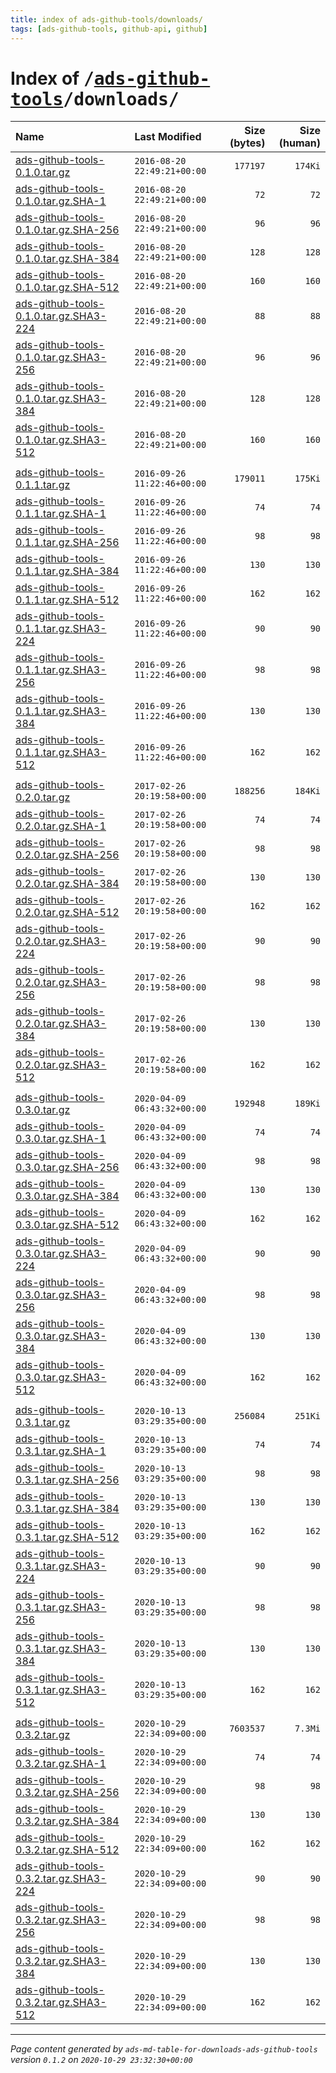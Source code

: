 ```yaml
---
title: index of ads-github-tools/downloads/
tags: [ads-github-tools, github-api, github]
---
```

# Index of <tt>/[ads-github-tools][]/downloads/</tt>

|                                       Name |               Last Modified |   Size (bytes) |   Size (human) |
| :----------------------------------------- | :-------------------------- | -------------: | -------------: |
| [ads-github-tools-0.1.0.tar.gz][]          | `2016-08-20 22:49:21+00:00` |       `177197` |        `174Ki` |
| [ads-github-tools-0.1.0.tar.gz.SHA-1][]    | `2016-08-20 22:49:21+00:00` |           `72` |           `72` |
| [ads-github-tools-0.1.0.tar.gz.SHA-256][]  | `2016-08-20 22:49:21+00:00` |           `96` |           `96` |
| [ads-github-tools-0.1.0.tar.gz.SHA-384][]  | `2016-08-20 22:49:21+00:00` |          `128` |          `128` |
| [ads-github-tools-0.1.0.tar.gz.SHA-512][]  | `2016-08-20 22:49:21+00:00` |          `160` |          `160` |
| [ads-github-tools-0.1.0.tar.gz.SHA3-224][] | `2016-08-20 22:49:21+00:00` |           `88` |           `88` |
| [ads-github-tools-0.1.0.tar.gz.SHA3-256][] | `2016-08-20 22:49:21+00:00` |           `96` |           `96` |
| [ads-github-tools-0.1.0.tar.gz.SHA3-384][] | `2016-08-20 22:49:21+00:00` |          `128` |          `128` |
| [ads-github-tools-0.1.0.tar.gz.SHA3-512][] | `2016-08-20 22:49:21+00:00` |          `160` |          `160` |
|                                            |                             |                |                |
| [ads-github-tools-0.1.1.tar.gz][]          | `2016-09-26 11:22:46+00:00` |       `179011` |        `175Ki` |
| [ads-github-tools-0.1.1.tar.gz.SHA-1][]    | `2016-09-26 11:22:46+00:00` |           `74` |           `74` |
| [ads-github-tools-0.1.1.tar.gz.SHA-256][]  | `2016-09-26 11:22:46+00:00` |           `98` |           `98` |
| [ads-github-tools-0.1.1.tar.gz.SHA-384][]  | `2016-09-26 11:22:46+00:00` |          `130` |          `130` |
| [ads-github-tools-0.1.1.tar.gz.SHA-512][]  | `2016-09-26 11:22:46+00:00` |          `162` |          `162` |
| [ads-github-tools-0.1.1.tar.gz.SHA3-224][] | `2016-09-26 11:22:46+00:00` |           `90` |           `90` |
| [ads-github-tools-0.1.1.tar.gz.SHA3-256][] | `2016-09-26 11:22:46+00:00` |           `98` |           `98` |
| [ads-github-tools-0.1.1.tar.gz.SHA3-384][] | `2016-09-26 11:22:46+00:00` |          `130` |          `130` |
| [ads-github-tools-0.1.1.tar.gz.SHA3-512][] | `2016-09-26 11:22:46+00:00` |          `162` |          `162` |
|                                            |                             |                |                |
| [ads-github-tools-0.2.0.tar.gz][]          | `2017-02-26 20:19:58+00:00` |       `188256` |        `184Ki` |
| [ads-github-tools-0.2.0.tar.gz.SHA-1][]    | `2017-02-26 20:19:58+00:00` |           `74` |           `74` |
| [ads-github-tools-0.2.0.tar.gz.SHA-256][]  | `2017-02-26 20:19:58+00:00` |           `98` |           `98` |
| [ads-github-tools-0.2.0.tar.gz.SHA-384][]  | `2017-02-26 20:19:58+00:00` |          `130` |          `130` |
| [ads-github-tools-0.2.0.tar.gz.SHA-512][]  | `2017-02-26 20:19:58+00:00` |          `162` |          `162` |
| [ads-github-tools-0.2.0.tar.gz.SHA3-224][] | `2017-02-26 20:19:58+00:00` |           `90` |           `90` |
| [ads-github-tools-0.2.0.tar.gz.SHA3-256][] | `2017-02-26 20:19:58+00:00` |           `98` |           `98` |
| [ads-github-tools-0.2.0.tar.gz.SHA3-384][] | `2017-02-26 20:19:58+00:00` |          `130` |          `130` |
| [ads-github-tools-0.2.0.tar.gz.SHA3-512][] | `2017-02-26 20:19:58+00:00` |          `162` |          `162` |
|                                            |                             |                |                |
| [ads-github-tools-0.3.0.tar.gz][]          | `2020-04-09 06:43:32+00:00` |       `192948` |        `189Ki` |
| [ads-github-tools-0.3.0.tar.gz.SHA-1][]    | `2020-04-09 06:43:32+00:00` |           `74` |           `74` |
| [ads-github-tools-0.3.0.tar.gz.SHA-256][]  | `2020-04-09 06:43:32+00:00` |           `98` |           `98` |
| [ads-github-tools-0.3.0.tar.gz.SHA-384][]  | `2020-04-09 06:43:32+00:00` |          `130` |          `130` |
| [ads-github-tools-0.3.0.tar.gz.SHA-512][]  | `2020-04-09 06:43:32+00:00` |          `162` |          `162` |
| [ads-github-tools-0.3.0.tar.gz.SHA3-224][] | `2020-04-09 06:43:32+00:00` |           `90` |           `90` |
| [ads-github-tools-0.3.0.tar.gz.SHA3-256][] | `2020-04-09 06:43:32+00:00` |           `98` |           `98` |
| [ads-github-tools-0.3.0.tar.gz.SHA3-384][] | `2020-04-09 06:43:32+00:00` |          `130` |          `130` |
| [ads-github-tools-0.3.0.tar.gz.SHA3-512][] | `2020-04-09 06:43:32+00:00` |          `162` |          `162` |
|                                            |                             |                |                |
| [ads-github-tools-0.3.1.tar.gz][]          | `2020-10-13 03:29:35+00:00` |       `256084` |        `251Ki` |
| [ads-github-tools-0.3.1.tar.gz.SHA-1][]    | `2020-10-13 03:29:35+00:00` |           `74` |           `74` |
| [ads-github-tools-0.3.1.tar.gz.SHA-256][]  | `2020-10-13 03:29:35+00:00` |           `98` |           `98` |
| [ads-github-tools-0.3.1.tar.gz.SHA-384][]  | `2020-10-13 03:29:35+00:00` |          `130` |          `130` |
| [ads-github-tools-0.3.1.tar.gz.SHA-512][]  | `2020-10-13 03:29:35+00:00` |          `162` |          `162` |
| [ads-github-tools-0.3.1.tar.gz.SHA3-224][] | `2020-10-13 03:29:35+00:00` |           `90` |           `90` |
| [ads-github-tools-0.3.1.tar.gz.SHA3-256][] | `2020-10-13 03:29:35+00:00` |           `98` |           `98` |
| [ads-github-tools-0.3.1.tar.gz.SHA3-384][] | `2020-10-13 03:29:35+00:00` |          `130` |          `130` |
| [ads-github-tools-0.3.1.tar.gz.SHA3-512][] | `2020-10-13 03:29:35+00:00` |          `162` |          `162` |
|                                            |                             |                |                |
| [ads-github-tools-0.3.2.tar.gz][]          | `2020-10-29 22:34:09+00:00` |      `7603537` |        `7.3Mi` |
| [ads-github-tools-0.3.2.tar.gz.SHA-1][]    | `2020-10-29 22:34:09+00:00` |           `74` |           `74` |
| [ads-github-tools-0.3.2.tar.gz.SHA-256][]  | `2020-10-29 22:34:09+00:00` |           `98` |           `98` |
| [ads-github-tools-0.3.2.tar.gz.SHA-384][]  | `2020-10-29 22:34:09+00:00` |          `130` |          `130` |
| [ads-github-tools-0.3.2.tar.gz.SHA-512][]  | `2020-10-29 22:34:09+00:00` |          `162` |          `162` |
| [ads-github-tools-0.3.2.tar.gz.SHA3-224][] | `2020-10-29 22:34:09+00:00` |           `90` |           `90` |
| [ads-github-tools-0.3.2.tar.gz.SHA3-256][] | `2020-10-29 22:34:09+00:00` |           `98` |           `98` |
| [ads-github-tools-0.3.2.tar.gz.SHA3-384][] | `2020-10-29 22:34:09+00:00` |          `130` |          `130` |
| [ads-github-tools-0.3.2.tar.gz.SHA3-512][] | `2020-10-29 22:34:09+00:00` |          `162` |          `162` |



[ads-github-tools]: ../
[ads-github-tools-0.1.0.tar.gz]:            ads-github-tools-0.1.0.tar.gz
[ads-github-tools-0.1.0.tar.gz.SHA-1]:      ads-github-tools-0.1.0.tar.gz.SHA-1
[ads-github-tools-0.1.0.tar.gz.SHA-256]:    ads-github-tools-0.1.0.tar.gz.SHA-256
[ads-github-tools-0.1.0.tar.gz.SHA-384]:    ads-github-tools-0.1.0.tar.gz.SHA-384
[ads-github-tools-0.1.0.tar.gz.SHA-512]:    ads-github-tools-0.1.0.tar.gz.SHA-512
[ads-github-tools-0.1.0.tar.gz.SHA3-224]:   ads-github-tools-0.1.0.tar.gz.SHA3-224
[ads-github-tools-0.1.0.tar.gz.SHA3-256]:   ads-github-tools-0.1.0.tar.gz.SHA3-256
[ads-github-tools-0.1.0.tar.gz.SHA3-384]:   ads-github-tools-0.1.0.tar.gz.SHA3-384
[ads-github-tools-0.1.0.tar.gz.SHA3-512]:   ads-github-tools-0.1.0.tar.gz.SHA3-512
[ads-github-tools-0.1.1.tar.gz]:            ads-github-tools-0.1.1.tar.gz
[ads-github-tools-0.1.1.tar.gz.SHA-1]:      ads-github-tools-0.1.1.tar.gz.SHA-1
[ads-github-tools-0.1.1.tar.gz.SHA-256]:    ads-github-tools-0.1.1.tar.gz.SHA-256
[ads-github-tools-0.1.1.tar.gz.SHA-384]:    ads-github-tools-0.1.1.tar.gz.SHA-384
[ads-github-tools-0.1.1.tar.gz.SHA-512]:    ads-github-tools-0.1.1.tar.gz.SHA-512
[ads-github-tools-0.1.1.tar.gz.SHA3-224]:   ads-github-tools-0.1.1.tar.gz.SHA3-224
[ads-github-tools-0.1.1.tar.gz.SHA3-256]:   ads-github-tools-0.1.1.tar.gz.SHA3-256
[ads-github-tools-0.1.1.tar.gz.SHA3-384]:   ads-github-tools-0.1.1.tar.gz.SHA3-384
[ads-github-tools-0.1.1.tar.gz.SHA3-512]:   ads-github-tools-0.1.1.tar.gz.SHA3-512
[ads-github-tools-0.2.0.tar.gz]:            ads-github-tools-0.2.0.tar.gz
[ads-github-tools-0.2.0.tar.gz.SHA-1]:      ads-github-tools-0.2.0.tar.gz.SHA-1
[ads-github-tools-0.2.0.tar.gz.SHA-256]:    ads-github-tools-0.2.0.tar.gz.SHA-256
[ads-github-tools-0.2.0.tar.gz.SHA-384]:    ads-github-tools-0.2.0.tar.gz.SHA-384
[ads-github-tools-0.2.0.tar.gz.SHA-512]:    ads-github-tools-0.2.0.tar.gz.SHA-512
[ads-github-tools-0.2.0.tar.gz.SHA3-224]:   ads-github-tools-0.2.0.tar.gz.SHA3-224
[ads-github-tools-0.2.0.tar.gz.SHA3-256]:   ads-github-tools-0.2.0.tar.gz.SHA3-256
[ads-github-tools-0.2.0.tar.gz.SHA3-384]:   ads-github-tools-0.2.0.tar.gz.SHA3-384
[ads-github-tools-0.2.0.tar.gz.SHA3-512]:   ads-github-tools-0.2.0.tar.gz.SHA3-512
[ads-github-tools-0.3.0.tar.gz]:            ads-github-tools-0.3.0.tar.gz
[ads-github-tools-0.3.0.tar.gz.SHA-1]:      ads-github-tools-0.3.0.tar.gz.SHA-1
[ads-github-tools-0.3.0.tar.gz.SHA-256]:    ads-github-tools-0.3.0.tar.gz.SHA-256
[ads-github-tools-0.3.0.tar.gz.SHA-384]:    ads-github-tools-0.3.0.tar.gz.SHA-384
[ads-github-tools-0.3.0.tar.gz.SHA-512]:    ads-github-tools-0.3.0.tar.gz.SHA-512
[ads-github-tools-0.3.0.tar.gz.SHA3-224]:   ads-github-tools-0.3.0.tar.gz.SHA3-224
[ads-github-tools-0.3.0.tar.gz.SHA3-256]:   ads-github-tools-0.3.0.tar.gz.SHA3-256
[ads-github-tools-0.3.0.tar.gz.SHA3-384]:   ads-github-tools-0.3.0.tar.gz.SHA3-384
[ads-github-tools-0.3.0.tar.gz.SHA3-512]:   ads-github-tools-0.3.0.tar.gz.SHA3-512
[ads-github-tools-0.3.1.tar.gz]:            ads-github-tools-0.3.1.tar.gz
[ads-github-tools-0.3.1.tar.gz.SHA-1]:      ads-github-tools-0.3.1.tar.gz.SHA-1
[ads-github-tools-0.3.1.tar.gz.SHA-256]:    ads-github-tools-0.3.1.tar.gz.SHA-256
[ads-github-tools-0.3.1.tar.gz.SHA-384]:    ads-github-tools-0.3.1.tar.gz.SHA-384
[ads-github-tools-0.3.1.tar.gz.SHA-512]:    ads-github-tools-0.3.1.tar.gz.SHA-512
[ads-github-tools-0.3.1.tar.gz.SHA3-224]:   ads-github-tools-0.3.1.tar.gz.SHA3-224
[ads-github-tools-0.3.1.tar.gz.SHA3-256]:   ads-github-tools-0.3.1.tar.gz.SHA3-256
[ads-github-tools-0.3.1.tar.gz.SHA3-384]:   ads-github-tools-0.3.1.tar.gz.SHA3-384
[ads-github-tools-0.3.1.tar.gz.SHA3-512]:   ads-github-tools-0.3.1.tar.gz.SHA3-512
[ads-github-tools-0.3.2.tar.gz]:            ads-github-tools-0.3.2.tar.gz
[ads-github-tools-0.3.2.tar.gz.SHA-1]:      ads-github-tools-0.3.2.tar.gz.SHA-1
[ads-github-tools-0.3.2.tar.gz.SHA-256]:    ads-github-tools-0.3.2.tar.gz.SHA-256
[ads-github-tools-0.3.2.tar.gz.SHA-384]:    ads-github-tools-0.3.2.tar.gz.SHA-384
[ads-github-tools-0.3.2.tar.gz.SHA-512]:    ads-github-tools-0.3.2.tar.gz.SHA-512
[ads-github-tools-0.3.2.tar.gz.SHA3-224]:   ads-github-tools-0.3.2.tar.gz.SHA3-224
[ads-github-tools-0.3.2.tar.gz.SHA3-256]:   ads-github-tools-0.3.2.tar.gz.SHA3-256
[ads-github-tools-0.3.2.tar.gz.SHA3-384]:   ads-github-tools-0.3.2.tar.gz.SHA3-384
[ads-github-tools-0.3.2.tar.gz.SHA3-512]:   ads-github-tools-0.3.2.tar.gz.SHA3-512

---
_Page content generated by `ads-md-table-for-downloads-ads-github-tools` version `0.1.2` on `2020-10-29 23:32:30+00:00`_
